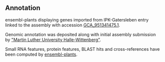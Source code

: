 **Annotation**
----------

ensembl-plants displaying genes imported from IPK-Gatersleben entry linked to the assembly with accession [GCA\_951341475.1](http://www.ebi.ac.uk/ena/data/view/GCA_951341475.1).

Genomic annotation was deposited along with initial assembly submission by ["Martin Luther University Halle-Wittenberg"](URL_GOES_HERE).

Small RNA features, protein features, BLAST hits and cross-references have been
computed by [ensembl-plants](https://plants.ensembl.org/info/genome/annotation/index.html).
